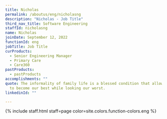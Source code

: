 ```yaml
---
title: Nicholas
permalink: /aboutus/eng/nicholasng
description: "Nicholas - Job Title"
third_nav_title: Software Engineering
staffId: nicholasng
name: Nicholas
joinDate: September 12, 2022
functionId: eng
jobTitle: Job Title
curProducts:
  - Senior Engineering Manager
  - Primary Care
  - Care360
pastProducts:
  - pastProducts
accomplishments: ""
quote: The informality of family life is a blessed condition that allows us all
  to become our best while looking our worst.
linkedinId: ""

---
```


{% include staff.html staff=page color=site.colors.function-colors.eng %}
